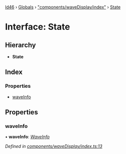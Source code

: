 [ld46](../README.md) › [Globals](../globals.md) › ["components/waveDisplay/index"](../modules/_components_wavedisplay_index_.md) › [State](_components_wavedisplay_index_.state.md)

# Interface: State

## Hierarchy

* **State**

## Index

### Properties

* [waveInfo](_components_wavedisplay_index_.state.md#waveinfo)

## Properties

###  waveInfo

• **waveInfo**: *[WaveInfo](_components_wavedisplay_index_.waveinfo.md)*

*Defined in [components/waveDisplay/index.ts:13](https://github.com/jrod-disco/ld46-keepalive/blob/0d14d56/src/components/waveDisplay/index.ts#L13)*
